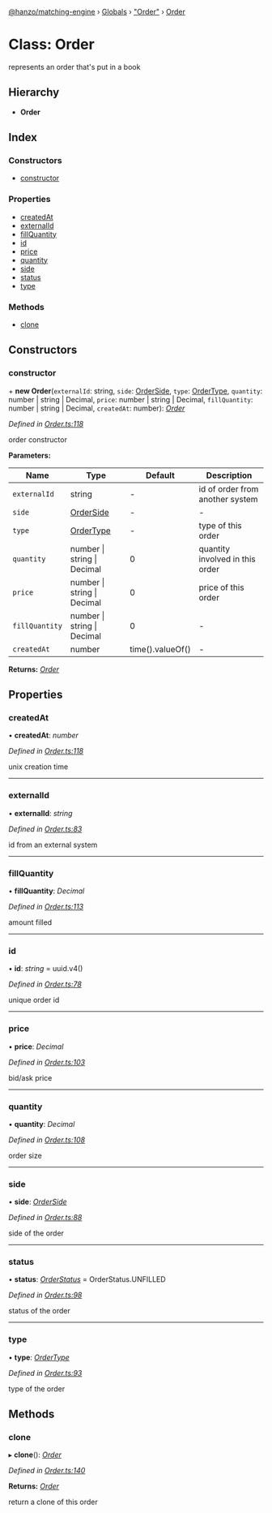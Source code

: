 [@hanzo/matching-engine](../README.md) › [Globals](../globals.md) › ["Order"](../modules/_order_.md) › [Order](_order_.order.md)

# Class: Order

represents an order that's put in a book

## Hierarchy

* **Order**

## Index

### Constructors

* [constructor](_order_.order.md#constructor)

### Properties

* [createdAt](_order_.order.md#createdat)
* [externalId](_order_.order.md#externalid)
* [fillQuantity](_order_.order.md#fillquantity)
* [id](_order_.order.md#id)
* [price](_order_.order.md#price)
* [quantity](_order_.order.md#quantity)
* [side](_order_.order.md#side)
* [status](_order_.order.md#status)
* [type](_order_.order.md#type)

### Methods

* [clone](_order_.order.md#clone)

## Constructors

###  constructor

\+ **new Order**(`externalId`: string, `side`: [OrderSide](../enums/_order_.orderside.md), `type`: [OrderType](../enums/_order_.ordertype.md), `quantity`: number | string | Decimal, `price`: number | string | Decimal, `fillQuantity`: number | string | Decimal, `createdAt`: number): *[Order](_order_.order.md)*

*Defined in [Order.ts:118](https://github.com/hanzoai/matching-engine/blob/37043cf/src/Order.ts#L118)*

order constructor

**Parameters:**

Name | Type | Default | Description |
------ | ------ | ------ | ------ |
`externalId` | string | - | id of order from another system |
`side` | [OrderSide](../enums/_order_.orderside.md) | - | - |
`type` | [OrderType](../enums/_order_.ordertype.md) | - | type of this order |
`quantity` | number &#124; string &#124; Decimal | 0 | quantity involved in this order  |
`price` | number &#124; string &#124; Decimal | 0 | price of this order |
`fillQuantity` | number &#124; string &#124; Decimal | 0 | - |
`createdAt` | number |  time().valueOf() | - |

**Returns:** *[Order](_order_.order.md)*

## Properties

###  createdAt

• **createdAt**: *number*

*Defined in [Order.ts:118](https://github.com/hanzoai/matching-engine/blob/37043cf/src/Order.ts#L118)*

unix creation time

___

###  externalId

• **externalId**: *string*

*Defined in [Order.ts:83](https://github.com/hanzoai/matching-engine/blob/37043cf/src/Order.ts#L83)*

id from an external system

___

###  fillQuantity

• **fillQuantity**: *Decimal*

*Defined in [Order.ts:113](https://github.com/hanzoai/matching-engine/blob/37043cf/src/Order.ts#L113)*

amount filled

___

###  id

• **id**: *string* =  uuid.v4()

*Defined in [Order.ts:78](https://github.com/hanzoai/matching-engine/blob/37043cf/src/Order.ts#L78)*

unique order id

___

###  price

• **price**: *Decimal*

*Defined in [Order.ts:103](https://github.com/hanzoai/matching-engine/blob/37043cf/src/Order.ts#L103)*

bid/ask price

___

###  quantity

• **quantity**: *Decimal*

*Defined in [Order.ts:108](https://github.com/hanzoai/matching-engine/blob/37043cf/src/Order.ts#L108)*

order size

___

###  side

• **side**: *[OrderSide](../enums/_order_.orderside.md)*

*Defined in [Order.ts:88](https://github.com/hanzoai/matching-engine/blob/37043cf/src/Order.ts#L88)*

side of the order

___

###  status

• **status**: *[OrderStatus](../enums/_order_.orderstatus.md)* =  OrderStatus.UNFILLED

*Defined in [Order.ts:98](https://github.com/hanzoai/matching-engine/blob/37043cf/src/Order.ts#L98)*

status of the order

___

###  type

• **type**: *[OrderType](../enums/_order_.ordertype.md)*

*Defined in [Order.ts:93](https://github.com/hanzoai/matching-engine/blob/37043cf/src/Order.ts#L93)*

type of the order

## Methods

###  clone

▸ **clone**(): *[Order](_order_.order.md)*

*Defined in [Order.ts:140](https://github.com/hanzoai/matching-engine/blob/37043cf/src/Order.ts#L140)*

**Returns:** *[Order](_order_.order.md)*

return a clone of this order
